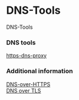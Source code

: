 # DNS-Tools
DNS-Tools

### DNS tools
[https-dns-proxy](https://github.com/aarond10/https_dns_proxy)  


### Additional information

[DNS-over-HTTPS](https://en.wikipedia.org/wiki/DNS_over_HTTPS)   
[DNS over TLS](https://en.wikipedia.org/wiki/DNS_over_TLS)   
